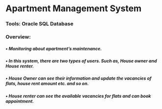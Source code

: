 # Apartment Management System

### Tools: Oracle SQL Database

### Overview:

##### • Monitoring about apartment’s maintenance.
##### • In this system, there are two types of users. Such as, House owner and House renter.
##### • House Owner can see their information and update the vacancies of flats, house rent amount etc. and so on.
##### • House renter can see the available vacancies for flats and can book appointment.
